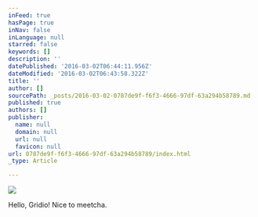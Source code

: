```yaml
---
inFeed: true
hasPage: true
inNav: false
inLanguage: null
starred: false
keywords: []
description: ''
datePublished: '2016-03-02T06:44:11.956Z'
dateModified: '2016-03-02T06:43:58.322Z'
title: ''
author: []
sourcePath: _posts/2016-03-02-0787de9f-f6f3-4666-97df-63a294b58789.md
published: true
authors: []
publisher:
  name: null
  domain: null
  url: null
  favicon: null
url: 0787de9f-f6f3-4666-97df-63a294b58789/index.html
_type: Article

---
```

![](https://the-grid-user-content.s3-us-west-2.amazonaws.com/b313ae8d-2e05-4364-b1da-dc34be90d328.jpg)

Hello, Gridio! Nice to meetcha.